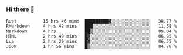 ### Hi there 👋

<!--
**gustavkrist/gustavkrist** is a ✨ _special_ ✨ repository because its `README.md` (this file) appears on your GitHub profile.

Here are some ideas to get you started:

- 🔭 I’m currently working on ...
- 🌱 I’m currently learning ...
- 👯 I’m looking to collaborate on ...
- 🤔 I’m looking for help with ...
- 💬 Ask me about ...
- 📫 How to reach me: ...
- 😄 Pronouns: ...
- ⚡ Fun fact: ...
-->

<!--START_SECTION:waka-->

```text
Rust          15 hrs 46 mins  █████████▓░░░░░░░░░░░░░░░   38.77 %
RMarkdown     4 hrs 42 mins   ███░░░░░░░░░░░░░░░░░░░░░░   11.58 %
Markdown      4 hrs           ██▒░░░░░░░░░░░░░░░░░░░░░░   09.84 %
HTML          2 hrs 49 mins   █▓░░░░░░░░░░░░░░░░░░░░░░░   06.95 %
Lua           2 hrs 39 mins   █▓░░░░░░░░░░░░░░░░░░░░░░░   06.55 %
JSON          1 hr 56 mins    █▒░░░░░░░░░░░░░░░░░░░░░░░   04.78 %
```

<!--END_SECTION:waka-->
